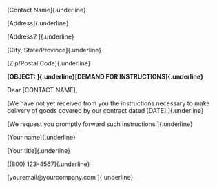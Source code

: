 [Contact Name]{.underline}

[Address]{.underline}

[Address2 ]{.underline}

[City, State/Province]{.underline}

[Zip/Postal Code]{.underline}

**[OBJECT: ]{.underline}[DEMAND FOR INSTRUCTIONS]{.underline}**

Dear \[CONTACT NAME\],

[We have not yet received from you the instructions necessary to make
delivery of goods covered by our contract dated \[DATE\].]{.underline}

[We request you promptly forward such instructions.]{.underline}

[Your name]{.underline}

[Your title]{.underline}

[(800) 123-4567]{.underline}

[youremail\@yourcompany.com ]{.underline}
